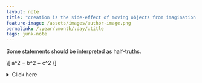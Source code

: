 ```yaml
---
layout: note
title: "creation is the side-effect of moving objects from imagination to memory"
feature-image: /assets/images/author-image.png
permalink: /:year/:month/:day/:title
tags: junk-note 
---
```


Some statements should be interpreted as half-truths.

\\[ a^2 = b^2 + c^2 \\]

<details>
    <summary>
        Click here
    </summary>
    <p>
        Detailed content goes here
    </p>
</details>
